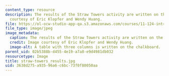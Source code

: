 ```yaml
---
content_type: resource
description: The results of the Straw Towers activity are written on the board. Image
  courtesy of Eric Klopfer and Wendy Huang.
file: https://ol-ocw-studio-app-qa.s3.amazonaws.com/courses/11-124-introduction-to-education-looking-forward-and-looking-back-on-education-fall-2011/3638d275a93596a6c6bc73f0f80050aa_straw-towers_results.jpg
file_type: image/jpeg
image_metadata:
  caption: The results of the Straw Towers activity are written on the board.
  credit: Image courtesy of Eric Klopfer and Wendy Huang.
  image-alt: A table with three columns is written on the chalkboard.
parent_uid: 02b5388b-d455-4e19-a7a8-e9d4981db032
resourcetype: Image
title: straw-towers_results.jpg
uid: 3638d275-a935-96a6-c6bc-73f0f80050aa
---
```

